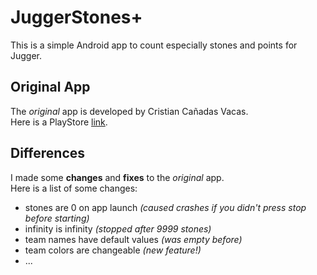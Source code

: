 # JuggerStones+
This is a simple Android app to count especially stones and points for Jugger.

## Original App
The _original_ app is developed by Cristian Cañadas Vacas.<br>
Here is a PlayStore [link](https://play.google.com/store/apps/details?id=contador.piedras.jugger).

## Differences
I made some **changes** and **fixes** to the _original_ app.<br>
Here is a list of some changes:
- stones are 0 on app launch _(caused crashes if you didn't press stop before starting)_
- infinity is infinity _(stopped after 9999 stones)_
- team names have default values _(was empty before)_
- team colors are changeable _(new feature!)_
- ...
